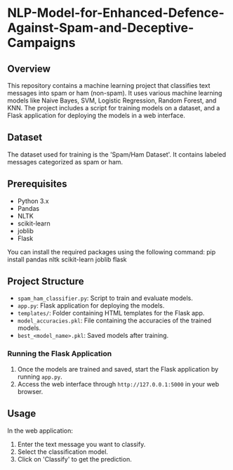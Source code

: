 # NLP-Model-for-Enhanced-Defence-Against-Spam-and-Deceptive-Campaigns
## Overview
This repository contains a machine learning project that classifies text messages into spam or ham (non-spam). It uses various machine learning models like Naive Bayes, SVM, Logistic Regression, Random Forest, and KNN. The project includes a script for training models on a dataset, and a Flask application for deploying the models in a web interface.

## Dataset
The dataset used for training is the 'Spam/Ham Dataset'. It contains labeled messages categorized as spam or ham.

## Prerequisites
- Python 3.x
- Pandas
- NLTK
- scikit-learn
- joblib
- Flask

You can install the required packages using the following command: pip install pandas nltk scikit-learn joblib flask

## Project Structure
- `spam_ham_classifier.py`: Script to train and evaluate models.
- `app.py`: Flask application for deploying the models.
- `templates/`: Folder containing HTML templates for the Flask app.
- `model_accuracies.pkl`: File containing the accuracies of the trained models.
- `best_<model_name>.pkl`: Saved models after training.

### Running the Flask Application
1. Once the models are trained and saved, start the Flask application by running `app.py`.
2. Access the web interface through `http://127.0.0.1:5000` in your web browser.

## Usage
In the web application:
1. Enter the text message you want to classify.
2. Select the classification model.
3. Click on 'Classify' to get the prediction.

